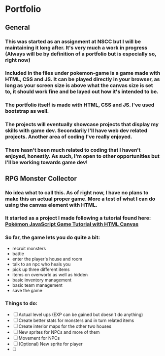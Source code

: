 # Portfolio
## General
### This was started as an assignment at NSCC but I will be maintaining it long after. It's very much a work in progress (Always will be by definition of a portfolio but is especially so, right now)
### Included in the files under pokemon-game is a game made with HTML, CSS and JS. It can be played directly in your browser, as long as your screen size is above what the canvas size is set to, it should work fine and be layed out how it's intended to be.
### The portfolio itself is made with HTML, CSS and JS. I've used bootstrap as well. 
### The projects will eventually showcase projects that display my skills with game dev. Secondarily I'll have web dev related projects. Another area of coding I've really enjoyed. 
### There hasn't been much related to coding that I haven't enjoyed, honestly. As such, I'm open to other opportunities but I'll be working towards game dev!
## RPG Monster Collector
### No idea what to call this. As of right now, I have no plans to make this an actual proper game. More a test of what I can do using the canvas element with HTML.
### It started as a project I made following a tutorial found here: [Pokémon JavaScript Game Tutorial with HTML Canvas](https://www.youtube.com/watch?v=yP5DKzriqXA&t=7135s)
### So far, the game lets you do quite a bit:
- recruit monsters
- battle
- enter the player's house and room
- talk to an npc who heals you
- pick up three different items
- items on overworld as well as hidden
- basic inventory management
- basic team management
- save the game
### Things to do:
- [ ] Actual level ups (EXP can be gained but doesn't do anything)
- [ ] Create better stats for monsters and in turn related items
- [ ] Create interior maps for the other two houses
- [ ] New sprites for NPCs and more of them
- [ ] Movement for NPCs
- [ ] \(Optional) New sprite for player
- [ ] 
